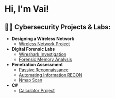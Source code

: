 <h1>Hi, I'm Vai! </h1>

<h2>👨‍💻 Cybersecurity Projects & Labs:</h2>

- <b>Designing a Wireless Network</b>
  - [Wireless Network Project](https://github.com/dannyt28/WirelessNetworkProject)
- <b>Digital Forensic Labs </b>
  - [Wireshark Investigation](https://github.com/dannyt28/Digital-Forensic-Investigation-Lab) 
  - [Forensic Memory Analysis](https://github.com/dannyt28/ForensicMemoryAnalysis) 
- <b>Penetration Assessment</b>
  - [Passive Reconnaissance](https://github.com/dannyt28/Passive-Reconnaissance)
  - [Automating Information RECON](https://github.com/dannyt28/Automating-Information-RECON/tree/main)
  - [Nmap Scan](https://github.com/dannyt28/NMap-Scan/tree/main)
- <b>C#</b>
  - [Calculator Project](https://github.com/dannyt28/Calculator-Program)
